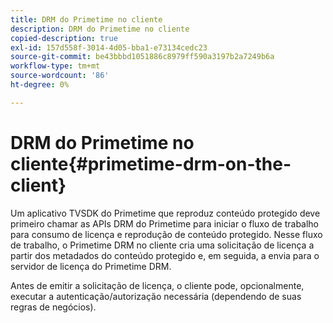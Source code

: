 ```yaml
---
title: DRM do Primetime no cliente
description: DRM do Primetime no cliente
copied-description: true
exl-id: 157d558f-3014-4d05-bba1-e73134cedc23
source-git-commit: be43bbbd1051886c8979ff590a3197b2a7249b6a
workflow-type: tm+mt
source-wordcount: '86'
ht-degree: 0%

---
```


# DRM do Primetime no cliente{#primetime-drm-on-the-client}

Um aplicativo TVSDK do Primetime que reproduz conteúdo protegido deve primeiro chamar as APIs DRM do Primetime para iniciar o fluxo de trabalho para consumo de licença e reprodução de conteúdo protegido. Nesse fluxo de trabalho, o Primetime DRM no cliente cria uma solicitação de licença a partir dos metadados do conteúdo protegido e, em seguida, a envia para o servidor de licença do Primetime DRM.

Antes de emitir a solicitação de licença, o cliente pode, opcionalmente, executar a autenticação/autorização necessária (dependendo de suas regras de negócios).
